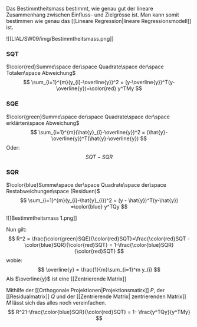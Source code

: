 Das Bestimmtheitsmass bestimmt, wie genau gut der lineare Zusammenhang zwischen Einfluss- und Zielgrösse ist. Man kann somit bestimmen wie genau das [[Lineare Regression|lineare Regressionsmodell]] ist.

![[LIAL/SW09/img/Bestimmtheitsmass.png]]

### SQT
$\color{red}Summe\space der\space Quadrate\space der\space Totalen\space Abweichung$
$$
\sum_{i=1}^{m}(y_{i}-\overline{y})^2 = (y-\overline{y})^T(y-\overline{y})=\color{red} y^TMy
$$

### SQE
$\color{green}Summe\space der\space Quadrate\space der\space erklärten\space Abweichung$ 
$$
\sum_{i=1}^{m}(\hat{y}_{i}-\overline{y})^2 = (\hat{y}-\overline{y})^T(\hat{y}-\overline{y})
$$
Oder: 
$$
SQT - SQR
$$

### SQR
$\color{blue}Summe\space der\space Quadrate\space der\space Restabweichungen\space (Residuen)$ 
$$
\sum_{i=1}^{m}(y_{i}-\hat{y}_{i})^2 = (y - \hat{y})^T(y-\hat{y}) =\color{blue} y^TQy
$$


![[Bestimmtheitsmass 1.png]]

Nun gilt:
$$
R^2 = \frac{\color{green}SQE}{\color{red}SQT}=\frac{\color{red}SQT -\color{blue}SQR}{\color{red}SQT} = 1-\frac{\color{blue}SQR}{\color{red}SQT}
$$
wobie:
$$
\overline{y} = \frac{1}{m}\sum_{i=1}^m y_{i}
$$
Als $\overline{y}$ ist eine [[Zentrierende Matrix]]

Mithilfe der [[Orthogonale Projektionen|Projektionsmatirx]] $P$, der [[Residualmatrix]] $Q$ und der [[Zentrierende Matrix| zentrierenden Matrix]] $M$ lässt sich das alles noch vereinfachen.
$$
R^21-\frac{\color{blue}SQR}{\color{red}SQT} = 1- \frac{y^TQy}{y^TMy}
$$
